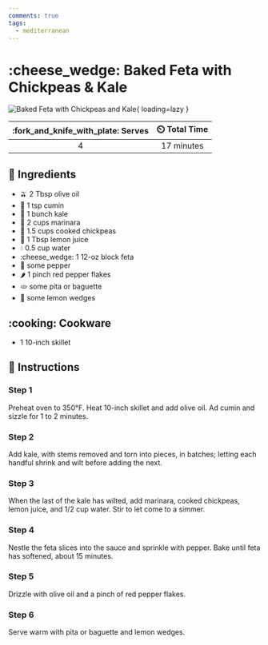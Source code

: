 ```yaml
---
comments: true
tags:
  - mediterranean
---
```

# :cheese_wedge: Baked Feta with Chickpeas & Kale

![Baked Feta with Chickpeas and Kale](../assets/images/baked-feta-with-chickpeas-and-kale.jpg){ loading=lazy }

| :fork_and_knife_with_plate: Serves | :timer_clock: Total Time |
|:----------------------------------:|:-----------------------: |
| 4 | 17 minutes |

## :salt: Ingredients

- :olive: 2 Tbsp olive oil
- :custard: 1 tsp cumin
- :leafy_green: 1 bunch kale
- :tomato: 2 cups marinara
- :stuffed_flatbread: 1.5 cups cooked chickpeas
- :lemon: 1 Tbsp lemon juice
- :droplet: 0.5 cup water
- :cheese_wedge: 1 12-oz block feta
- :salt: some pepper
- :hot_pepper: 1 pinch red pepper flakes
- :flatbread: some pita or baguette
- :lemon: some lemon wedges

## :cooking: Cookware

- 1 10-inch skillet

## :pencil: Instructions

### Step 1

Preheat oven to 350°F. Heat 10-inch skillet and add olive oil. Ad cumin and sizzle for 1 to 2 minutes.

### Step 2

Add kale, with stems removed and torn into pieces, in batches; letting each handful shrink and wilt before adding the
next.

### Step 3

When the last of the kale has wilted, add marinara, cooked chickpeas, lemon juice, and 1/2 cup water. Stir to let come
to a simmer.

### Step 4

Nestle the feta slices into the sauce and sprinkle with pepper. Bake until feta has softened, about 15 minutes.

### Step 5

Drizzle with olive oil and a pinch of red pepper flakes.

### Step 6

Serve warm with pita or baguette and lemon wedges.
